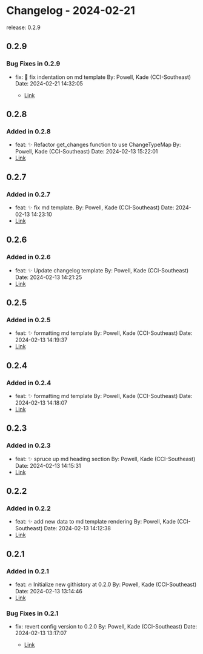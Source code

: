 # Changelog - 2024-02-21

release: 0.2.9

## 0.2.9


### Bug Fixes in 0.2.9
- fix: 🐛 fix indentation on md template By: Powell, Kade (CCI-Southeast) Date: 2024-02-21 14:32:05

  - [Link](https://github.com/Kade-Powell/GitScribe/commit/1903eb73095d39c70b3ab2bb3e51bdae5f3d9fcf)
## 0.2.8

### Added in 0.2.8
- feat: ✨ Refactor get_changes function to use ChangeTypeMap By: Powell, Kade (CCI-Southeast) Date: 2024-02-13 15:22:01
- [Link](https://github.com/Kade-Powell/GitScribe/commit/5ede20ad5dd2b30869ee66e9a5caeb1f48a62e96)
## 0.2.7

### Added in 0.2.7
- feat: ✨ fix md template. By: Powell, Kade (CCI-Southeast) Date: 2024-02-13 14:23:10
- [Link](https://github.com/Kade-Powell/GitScribe/commit/2a0b71b4b45bb7b668a07dc1eb5d14ea554ab019)
## 0.2.6

### Added in 0.2.6
- feat: ✨ Update changelog template By: Powell, Kade (CCI-Southeast) Date: 2024-02-13 14:21:25
- [Link](https://github.com/Kade-Powell/GitScribe/commit/6e2ed2755d04e080c0d06fc802b56fb59c1ca29f)
## 0.2.5

### Added in 0.2.5
- feat: ✨ formatting md template By: Powell, Kade (CCI-Southeast) Date: 2024-02-13 14:19:37
- [Link](https://github.com/Kade-Powell/GitScribe/commit/4a2f09f341d56947b391b643811b00469c00ee91)
## 0.2.4

### Added in 0.2.4
- feat: ✨ formatting md template By: Powell, Kade (CCI-Southeast) Date: 2024-02-13 14:18:07
- [Link](https://github.com/Kade-Powell/GitScribe/commit/b3ce6297c21319a871e90a72b4827b3a3add69c7)
## 0.2.3

### Added in 0.2.3
- feat: ✨ spruce up md heading section By: Powell, Kade (CCI-Southeast) Date: 2024-02-13 14:15:31
- [Link](https://github.com/Kade-Powell/GitScribe/commit/d017270f1745c5c72f6563caf361b892f6a4a332)
## 0.2.2

### Added in 0.2.2
- feat: ✨ add new data to md template rendering By: Powell, Kade (CCI-Southeast) Date: 2024-02-13 14:12:38
- [Link](https://github.com/Kade-Powell/GitScribe/commit/454cf4b3f9fa09f1e6c10ba23221eb90182af9d0)
## 0.2.1

### Added in 0.2.1
- feat: 🔥 Initialize new githistory at 0.2.0 By: Powell, Kade (CCI-Southeast) Date: 2024-02-13 13:14:46
- [Link](https://github.com/Kade-Powell/GitScribe/commit/5b0b5bdc0f5a722c5347557712ab3e2e9558c74f)

### Bug Fixes in 0.2.1
- fix: revert config version to 0.2.0 By: Powell, Kade (CCI-Southeast) Date: 2024-02-13 13:17:07

  - [Link](https://github.com/Kade-Powell/GitScribe/commit/856659c5c3a182b01b0668a9426455823483c8e6)
